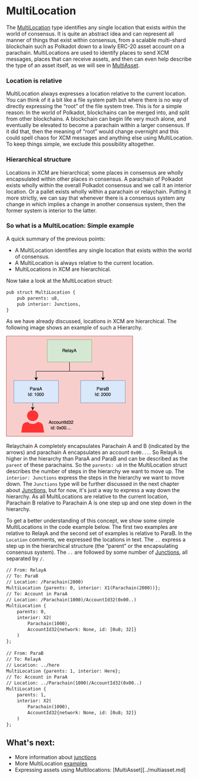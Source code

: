 # MultiLocation
The [MultiLocation](https://paritytech.github.io/polkadot/doc/xcm/v3/struct.MultiLocation.html) type identifies any single location that exists within the world of consensus. It is quite an abstract idea and can represent all manner of things that exist within consensus, from a scalable multi-shard blockchain such as Polkadot down to a lowly ERC-20 asset account on a parachain. MultiLocations are used to identify places to send XCM messages, places that can receive assets, and then can even help describe the type of an asset itself, as we will see in [MultiAsset](../multiasset.md).

### Location is relative
MultiLocation always expresses a location relative to the current location. You can think of it a bit like a file system path but where there is no way of directly expressing the “root” of the file system tree. This is for a simple reason: In the world of Polkadot, blockchains can be merged into, and split from other blockchains. A blockchain can begin life very much alone, and eventually be elevated to become a parachain within a larger consensus. If it did that, then the meaning of “root” would change overnight and this could spell chaos for XCM messages and anything else using MultiLocation. To keep things simple, we exclude this possibility altogether.

### Hierarchical structure
Locations in XCM are hierarchical; some places in consensus are wholly encapsulated within other places in consensus. A parachain of Polkadot exists wholly within the overall Polkadot consensus and we call it an interior location. Or a pallet exists wholly within a parachain or relaychain. Putting it more strictly, we can say that whenever there is a consensus system any change in which implies a change in another consensus system, then the former system is interior to the latter.

### So what is a MultiLocation: Simple example
A quick summary of the previous points:
- A MultiLocation identifies any single location that exists within the world of consensus.
- A MultiLocation is always relative to the current location.
- MultiLocations in XCM are hierarchical. 

Now take a look at the MultiLocation struct: 
```rust,noplayground
pub struct MultiLocation {
    pub parents: u8,
    pub interior: Junctions,
}
```
As we have already discussed, locations in XCM are hierarchical. The following image shows an example of such a Hierarchy.

![Simple Example](./../images/MultiLocation_simple_example.png)

Relaychain A completely encapsulates Parachain A and B (indicated by the arrows) and parachain A encapsulates an account `0x00...`. So RelayA is higher in the hierarchy than ParaA and ParaB and can be described as the `parent` of these parachains. So the `parents: u8` in the MultiLocation struct describes the number of steps in the hierarchy we want to move up. The `interior: Junctions` express the steps in the hierarchy we want to move down. The `Junctions` type will be further discussed in the next chapter about [Junctions](junction.md), but for now, it's just a way to express a way down the hierarchy. As all MultiLocations are relative to the current location, Parachain B relative to Parachain A is one step up and one step down in the hierarchy. 

To get a better understanding of this concept, we show some simple MultiLocations in the code example below. The first two examples are relative to RelayA and the second set of examples is relative to ParaB. In the `Location` comments, we expressed the locations in text. The `..` express a step up in the hierarchical structure (the “parent” or the encapsulating consensus system). The `..` are followed by some number of [Junctions](junction.md), all separated by `/`.

```rust,noplayground
// From: RelayA
// To: ParaB
// Location: /Parachain(2000)
MultiLocation {parents: 0, interior: X1(Parachain(2000))};
// To: Account in ParaA
// Location: /Parachain(1000)/AccountId32(0x00..)
MultiLocation {
    parents: 0, 
    interior: X2(
        Parachain(1000), 
        AccountId32{network: None, id: [0u8; 32]}
    )
};

// From: ParaB
// To: RelayA
// Location: ../here
MultiLocation {parents: 1, interior: Here};
// To: Account in ParaA
// Location: ../Parachain(1000)/AccountId32(0x00..)
MultiLocation {
    parents: 1, 
    interior: X2(
        Parachain(1000), 
        AccountId32{network: None, id: [0u8; 32]}
    )
};
```

## What's next:
- More information about [junctions](junction.md)
- More MultiLocation [examples](example.md)
- Expressing assets using Multilocations: [MultiAsset][../multiasset.md]